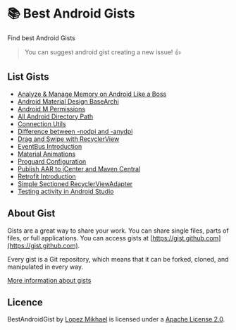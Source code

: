 :books: Best Android Gists
=================

Find best Android Gists

> You can suggest android gist creating a new issue! :+1:

List Gists
-----

* <a target="_blank" href="https://gist.github.com/lopspower/c65f28ee504763bd0b4a">Analyze & Manage Memory on Android Like a Boss</a>
* <a target="_blank" href="https://gist.github.com/lopspower/9d37377f063dd26bf1eb">Android Material Design BaseArchi</a>
* <a target="_blank" href="https://gist.github.com/lopspower/01aa324dae5875f27cf9">Android M Permissions</a>
* <a target="_blank" href="https://gist.github.com/lopspower/76421751b21594c69eb2">All Android Directory Path</a>
* <a target="_blank" href="https://gist.github.com/lopspower/3e93e09f59d15d238908">Connection Utils</a>
* <a target="_blank" href="https://gist.github.com/lopspower/7adbcde1d677c9d2f526">Difference between -nodpi and -anydpi</a>
* <a target="_blank" href="https://gist.github.com/iPaulPro/2216ea5e14818056cfcc">Drag and Swipe with RecyclerView</a>
* <a target="_blank" href="https://gist.github.com/lopspower/c7f05a12f9de4c036c6d">EventBus Introduction</a>
* <a target="_blank" href="https://gist.github.com/lopspower/1a0b4e0c50d90fbf2379">Material Animations</a>
* <a target="_blank" href="https://gist.github.com/lopspower/c12ba6ea69b7b78d4482">Proguard Configuration</a>
* <a target="_blank" href="https://gist.github.com/lopspower/6f62fe1492726d848d6d">Publish AAR to jCenter and Maven Central</a>
* <a target="_blank" href="https://gist.github.com/lopspower/004f9295966ab5cb6ef6">Retrofit Introduction</a>
* <a target="_blank" href="https://gist.github.com/gabrielemariotti/4c189fb1124df4556058">Simple Sectioned RecyclerViewAdapter</a>
* <a target="_blank" href="https://gist.github.com/lopspower/e02376c656c1afed2cf9">Testing activity in Android Studio</a>

About Gist
-----

Gists are a great way to share your work. You can share single files, parts of files, or full applications. You can access gists at [https://gist.github.com](https://gist.github.com).

Every gist is a Git repository, which means that it can be forked, cloned, and manipulated in every way.

[More information about gists](https://help.github.com/articles/about-gists/)

Licence
-----

BestAndroidGist by [Lopez Mikhael](http://mikhaellopez.com/) is licensed under a [Apache License 2.0](http://www.apache.org/licenses/LICENSE-2.0).

